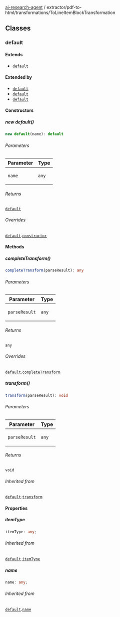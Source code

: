 [ai-research-agent](../../../index.md) / extractor/pdf-to-html/transformations/ToLineItemBlockTransformation

## Classes

### default

#### Extends

- [`default`](Transformation.md#default)

#### Extended by

- [`default`](line-item-block/DetectCodeQuoteBlocks.md#default)
- [`default`](line-item-block/DetectListLevels.md#default)
- [`default`](line-item-block/GatherBlocks.md#default)

#### Constructors

##### new default()

```ts
new default(name): default
```

###### Parameters

<table>
<thead>
<tr>
<th>Parameter</th>
<th>Type</th>
</tr>
</thead>
<tbody>
<tr>
<td>

`name`

</td>
<td>

`any`

</td>
</tr>
</tbody>
</table>

###### Returns

[`default`](ToLineItemBlockTransformation.md#default)

###### Overrides

[`default`](Transformation.md#default).[`constructor`](Transformation.md#constructors)

#### Methods

##### completeTransform()

```ts
completeTransform(parseResult): any
```

###### Parameters

<table>
<thead>
<tr>
<th>Parameter</th>
<th>Type</th>
</tr>
</thead>
<tbody>
<tr>
<td>

`parseResult`

</td>
<td>

`any`

</td>
</tr>
</tbody>
</table>

###### Returns

`any`

###### Overrides

[`default`](Transformation.md#default).[`completeTransform`](Transformation.md#completetransform)

##### transform()

```ts
transform(parseResult): void
```

###### Parameters

<table>
<thead>
<tr>
<th>Parameter</th>
<th>Type</th>
</tr>
</thead>
<tbody>
<tr>
<td>

`parseResult`

</td>
<td>

`any`

</td>
</tr>
</tbody>
</table>

###### Returns

`void`

###### Inherited from

[`default`](Transformation.md#default).[`transform`](Transformation.md#transform)

#### Properties

##### itemType

```ts
itemType: any;
```

###### Inherited from

[`default`](Transformation.md#default).[`itemType`](Transformation.md#itemtype)

##### name

```ts
name: any;
```

###### Inherited from

[`default`](Transformation.md#default).[`name`](Transformation.md#name)
